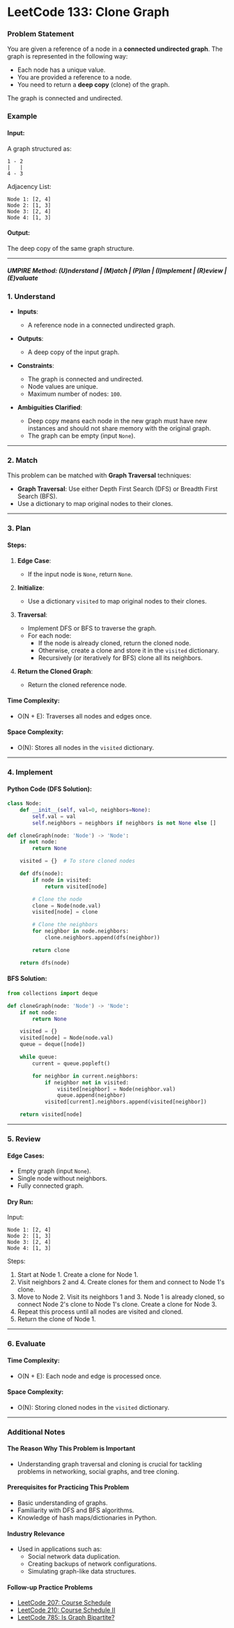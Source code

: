 # LeetCode 133: Clone Graph

### Problem Statement
You are given a reference of a node in a **connected undirected graph**. The graph is represented in the following way:

- Each node has a unique value.
- You are provided a reference to a node.
- You need to return a **deep copy** (clone) of the graph.

The graph is connected and undirected.

### Example

#### Input:

A graph structured as:
```
1 - 2
|   |
4 - 3
```

Adjacency List:
```
Node 1: [2, 4]
Node 2: [1, 3]
Node 3: [2, 4]
Node 4: [1, 3]
```

#### Output:
The deep copy of the same graph structure.

---

##### UMPIRE Method: (U)nderstand | (M)atch | (P)lan | (I)mplement | (R)eview | (E)valuate

### 1. Understand

- **Inputs**:
  - A reference node in a connected undirected graph.

- **Outputs**:
  - A deep copy of the input graph.

- **Constraints**:
  - The graph is connected and undirected.
  - Node values are unique.
  - Maximum number of nodes: `100`.

- **Ambiguities Clarified**:
  - Deep copy means each node in the new graph must have new instances and should not share memory with the original graph.
  - The graph can be empty (input `None`).

---

### 2. Match

This problem can be matched with **Graph Traversal** techniques:

- **Graph Traversal**: Use either Depth First Search (DFS) or Breadth First Search (BFS).
- Use a dictionary to map original nodes to their clones.

---

### 3. Plan

#### Steps:

1. **Edge Case**:
   - If the input node is `None`, return `None`.

2. **Initialize**:
   - Use a dictionary `visited` to map original nodes to their clones.

3. **Traversal**:
   - Implement DFS or BFS to traverse the graph.
   - For each node:
     - If the node is already cloned, return the cloned node.
     - Otherwise, create a clone and store it in the `visited` dictionary.
     - Recursively (or iteratively for BFS) clone all its neighbors.

4. **Return the Cloned Graph**:
   - Return the cloned reference node.

#### Time Complexity:
- O(N + E): Traverses all nodes and edges once.

#### Space Complexity:
- O(N): Stores all nodes in the `visited` dictionary.

---

### 4. Implement

#### Python Code (DFS Solution):
```python
class Node:
    def __init__(self, val=0, neighbors=None):
        self.val = val
        self.neighbors = neighbors if neighbors is not None else []

def cloneGraph(node: 'Node') -> 'Node':
    if not node:
        return None

    visited = {}  # To store cloned nodes

    def dfs(node):
        if node in visited:
            return visited[node]

        # Clone the node
        clone = Node(node.val)
        visited[node] = clone

        # Clone the neighbors
        for neighbor in node.neighbors:
            clone.neighbors.append(dfs(neighbor))

        return clone

    return dfs(node)
```

#### BFS Solution:
```python
from collections import deque

def cloneGraph(node: 'Node') -> 'Node':
    if not node:
        return None

    visited = {}
    visited[node] = Node(node.val)
    queue = deque([node])

    while queue:
        current = queue.popleft()

        for neighbor in current.neighbors:
            if neighbor not in visited:
                visited[neighbor] = Node(neighbor.val)
                queue.append(neighbor)
            visited[current].neighbors.append(visited[neighbor])

    return visited[node]
```

---

### 5. Review

#### Edge Cases:
- Empty graph (input `None`).
- Single node without neighbors.
- Fully connected graph.

#### Dry Run:

Input:
```
Node 1: [2, 4]
Node 2: [1, 3]
Node 3: [2, 4]
Node 4: [1, 3]
```

Steps:
1. Start at Node 1. Create a clone for Node 1.
2. Visit neighbors 2 and 4. Create clones for them and connect to Node 1's clone.
3. Move to Node 2. Visit its neighbors 1 and 3. Node 1 is already cloned, so connect Node 2's clone to Node 1's clone. Create a clone for Node 3.
4. Repeat this process until all nodes are visited and cloned.
5. Return the clone of Node 1.

---

### 6. Evaluate

#### Time Complexity:
- O(N + E): Each node and edge is processed once.

#### Space Complexity:
- O(N): Storing cloned nodes in the `visited` dictionary.

---

### Additional Notes

#### The Reason Why This Problem is Important
- Understanding graph traversal and cloning is crucial for tackling problems in networking, social graphs, and tree cloning.

#### Prerequisites for Practicing This Problem
- Basic understanding of graphs.
- Familiarity with DFS and BFS algorithms.
- Knowledge of hash maps/dictionaries in Python.

#### Industry Relevance
- Used in applications such as:
  - Social network data duplication.
  - Creating backups of network configurations.
  - Simulating graph-like data structures.

#### Follow-up Practice Problems
- [LeetCode 207: Course Schedule](https://leetcode.com/problems/course-schedule/)
- [LeetCode 210: Course Schedule II](https://leetcode.com/problems/course-schedule-ii/)
- [LeetCode 785: Is Graph Bipartite?](https://leetcode.com/problems/is-graph-bipartite/)
